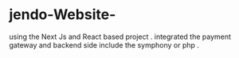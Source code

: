 # jendo-Website-
using the Next Js and React based project . integrated the payment gateway and backend side include the symphony or php .
